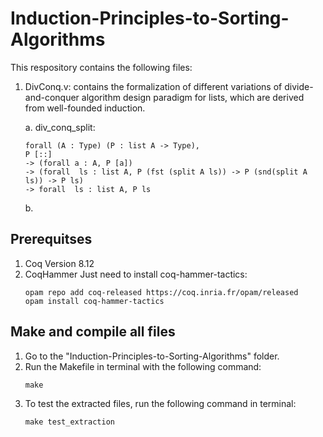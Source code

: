 # Induction-Principles-to-Sorting-Algorithms

This respository contains the following files:
1. DivConq.v: contains the formalization of different variations of divide-and-conquer algorithm design paradigm for lists, which are derived from well-founded induction.
    
    a. div_conq_split:
    ```
    forall (A : Type) (P : list A -> Type),
    P [::]
    -> (forall a : A, P [a])
    -> (forall  ls : list A, P (fst (split A ls)) -> P (snd(split A ls)) -> P ls)
    -> forall  ls : list A, P ls
    ```

    b.

## Prerequitses

1. Coq Version 8.12
2. CoqHammer
    Just need to install coq-hammer-tactics:
    ```
    opam repo add coq-released https://coq.inria.fr/opam/released
    opam install coq-hammer-tactics
    ```

## Make and compile all files

1. Go to the "Induction-Principles-to-Sorting-Algorithms" folder.
2. Run the Makefile in terminal with the following command:
    ```
    make
    ```
3. To test the extracted files, run the following command in terminal:
    ```
    make test_extraction
    ```
